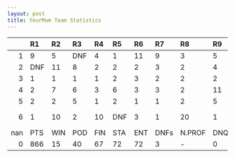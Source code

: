 ```yaml
---
layout: post 
title: YourMum Team Statistics
--- 
```


|     | R1   | R2   | R3   | R4   | R5   | R6   | R7   | R8     | R9   | R10   | R11   | R12   | Points   | Pos      |
|----:|:-----|:-----|:-----|:-----|:-----|:-----|:-----|:-------|:-----|:------|:------|:------|:---------|:---------|
|   1 | 9    | 5    | DNF  | 4    | 1    | 11   | 9    | 3      | 5    | 3     | 2     | 9     | 137.0    | 2.0      |
|   2 | DNF  | 11   | 8    | 2    | 2    | 2    | 3    | 2      | 4    | 1     | 1     | 6     | 227.0    | 1.0      |
|   3 | 1    | 1    | 1    | 1    | 2    | 3    | 2    | 2      | 2    | DNF   | 2     | 1     | 118.0    | 3.0      |
|   4 | 2    | 7    | 6    | 3    | 6    | 3    | 3    | 2      | 11   | 1     | 10    | 14    | 160.0    | 1.0      |
|   5 | 2    | 2    | 5    | 1    | 2    | 1    | 1    | 2      | 5    | DNF   | 10    | 7     | 129.0    | 2.0      |
|   6 | 1    | 10   | 2    | 10   | DNF  | 3    | 1    | 20     | 1    | 13    | 7     | 5     | 3.0      | Your Mum |
| nan | PTS  | WIN  | POD  | FIN  | STA  | ENT  | DNFs | N.PROF | DNQ  | %FIN  | PPR   | BST   | CHA      | RNK      |
|   0 | 866  | 15   | 40   | 67   | 72   | 72   | 3    | -      | 0    | 93.1  | 12.03 | 1     | 2        | 2        |